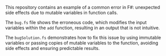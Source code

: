 This repository contains an example of a common error in F#: unexpected side effects due to mutable variables in function calls.

The `bug.fs` file shows the erroneous code, which modifies the input variables within the `add` function, resulting in an output that is not intuitive. 

The `bugSolution.fs` demonstrates how to fix this issue by using immutable variables or passing copies of mutable variables to the function, avoiding side effects and ensuring predictable results.